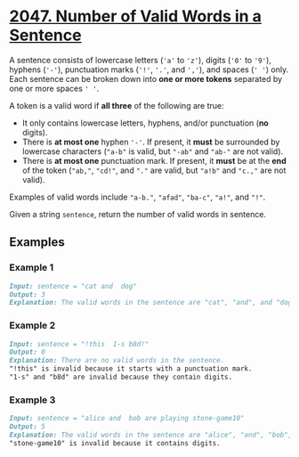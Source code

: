 # [2047. Number of Valid Words in a Sentence](https://leetcode.com/problems/number-of-valid-words-in-a-sentence/)

A sentence consists of lowercase letters (`'a'` to `'z'`), digits (`'0'` to `'9'`), hyphens (`'-'`), punctuation marks (`'!'`, `'.'`, and `','`), and spaces (`' '`) only. Each sentence can be broken down into **one or more tokens** separated by one or more spaces `' '`.

A token is a valid word if **all three** of the following are true:

- It only contains lowercase letters, hyphens, and/or punctuation (**no** digits).
- There is **at most one** hyphen `'-'`. If present, it **must** be surrounded by lowercase characters (`"a-b"` is valid, but `"-ab"` and `"ab-"` are not valid).
- There is **at most one** punctuation mark. If present, it **must** be at the **end** of the token (`"ab,"`, `"cd!"`, and `"."` are valid, but `"a!b"` and `"c.,"` are not valid).

Examples of valid words include `"a-b."`, `"afad"`, `"ba-c"`, `"a!"`, and `"!"`.

Given a string `sentence`, return the number of valid words in sentence.

## Examples

### Example 1

```markdown
Input: sentence = "cat and  dog"
Output: 3
Explanation: The valid words in the sentence are "cat", "and", and "dog".
```

### Example 2

```markdown
Input: sentence = "!this  1-s b8d!"
Output: 0
Explanation: There are no valid words in the sentence.
"!this" is invalid because it starts with a punctuation mark.
"1-s" and "b8d" are invalid because they contain digits.
```

### Example 3

```markdown
Input: sentence = "alice and  bob are playing stone-game10"
Output: 5
Explanation: The valid words in the sentence are "alice", "and", "bob", "are", and "playing".
"stone-game10" is invalid because it contains digits.
```
